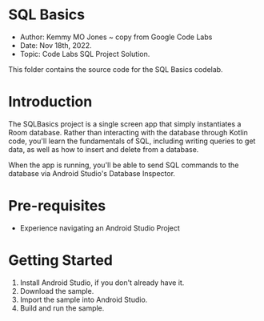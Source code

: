 # SQL Basics

 - Author: Kemmy MO Jones ~ copy from Google Code Labs
 - Date: Nov 18th, 2022.
 - Topic: Code Labs SQL Project Solution.

This folder contains the source code for the SQL Basics codelab.

# Introduction

The SQLBasics project is a single screen app that simply instantiates a Room database. Rather than interacting with the database through Kotlin code, you'll learn the fundamentals of SQL, including writing queries to get data, as well as how to insert and delete from a database.

When the app is running, you'll be able to send SQL commands to the database via Android Studio's Database Inspector.

# Pre-requisites
* Experience navigating an Android Studio Project

# Getting Started
1. Install Android Studio, if you don't already have it.
2. Download the sample.
3. Import the sample into Android Studio.
4. Build and run the sample.
